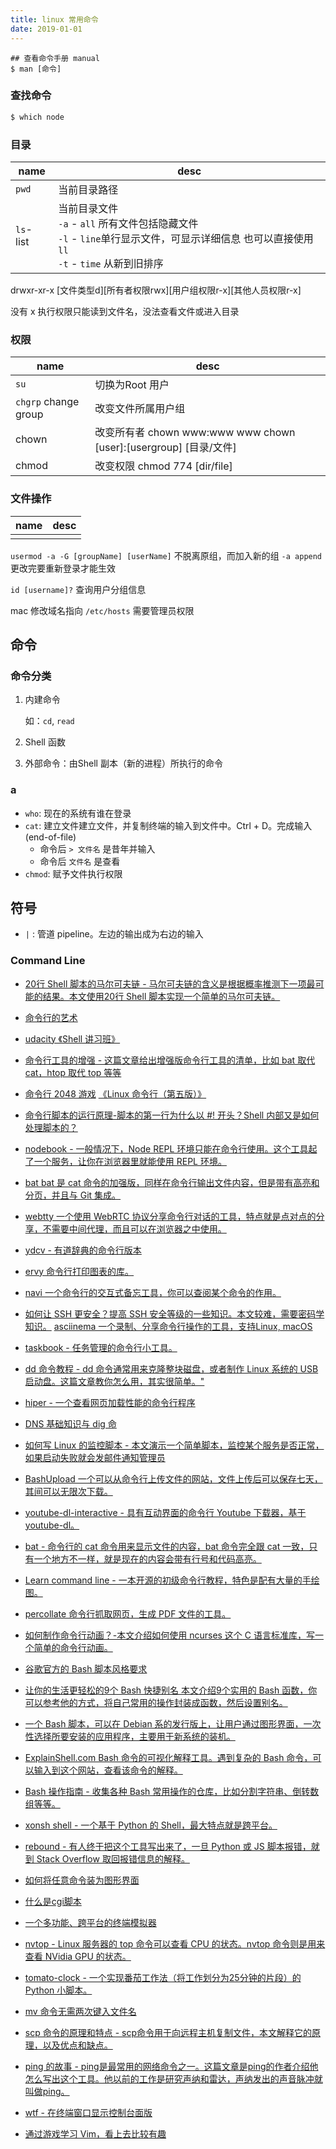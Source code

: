 ```yaml
---
title: linux 常用命令
date: 2019-01-01
---
```


```
## 查看命令手册 manual
$ man [命令] 
```

### 查找命令

``` bash
$ which node
```

### 目录

|name|desc|
|---|---|
|`pwd`|当前目录路径|
|`ls`- list | 当前目录文件<br> `-a` - `all` 所有文件包括隐藏文件<br> `-l` - `line`单行显示文件，可显示详细信息 也可以直接使用 `ll` <br>`-t` - `time` 从新到旧排序 |

drwxr-xr-x [文件类型d][所有者权限rwx][用户组权限r-x][其他人员权限r-x]

没有 x 执行权限只能读到文件名，没法查看文件或进入目录

### 权限

|name|desc|
|---|---|
|`su`|切换为Root 用户|
|`chgrp` change group|改变文件所属用户组|
|chown|改变所有者 chown www:www www chown [user]:[usergroup] [目录/文件]|
|chmod|改变权限 chmod 774 [dir/file]|

### 文件操作

|name|desc|
|---|---|
|||


`usermod -a -G [groupName] [userName]` 不脱离原组，而加入新的组 `-a append` 更改完要重新登录才能生效

`id [username]?` 查询用户分组信息 

mac 修改域名指向 `/etc/hosts` 需要管理员权限




## 命令 
### 命令分类

1. 内建命令
    
    如：`cd`, `read`
    
2. Shell 函数
3. 外部命令：由Shell 副本（新的进程）所执行的命令

### a
- `who`: 现在的系统有谁在登录
- `cat`: 建立文件建立文件，并复制终端的输入到文件中。Ctrl + D。完成输入(end-of-file)
    * 命令后 `> 文件名` 是昔年并输入
    * 命令后 `文件名` 是查看
- `chmod`: 赋予文件执行权限

## 符号

- `|` : 管道 pipeline。左边的输出成为右边的输入 




### Command Line

- [20行 Shell 脚本的马尔可夫链 - 马尔可夫链的含义是根据概率推测下一项最可能的结果。本文使用20行 Shell 脚本实现一个简单的马尔可夫链。](https://0x0f0f0f.github.io/posts/2019/11/really-fast-markov-chains-in-~20-lines-of-sh-grep-cut-and-awk/)
- [命令行的艺术](https://github.com/jlevy/the-art-of-command-line/blob/master/README-zh.md)
- [udacity 《Shell 讲习班》](https://cn.udacity.com/course/shell-workshop--ud206/?utm_source=wechat-kol-ruanyf&utm_medium=kol&utm_campaign=freeco)
- [命令行工具的增强 - 这篇文章给出增强版命令行工具的清单，比如 bat 取代 cat，htop 取代 top 等等](https://remysharp.com/2018/08/23/cli-improved)
- [命令行 2048 游戏](https://github.com/plibither8/2048.cpp)
[《Linux 命令行（第五版）》](https://nostarch.com/tlcl.htm)
- [命令行脚本的运行原理-脚本的第一行为什么以 #! 开头？Shell 内部又是如何处理脚本的？](https://blog.twentytwotabs.com/the-smallest-bash-program-in-the-universe/)
- [nodebook - 一般情况下，Node REPL 环境只能在命令行使用。这个工具起了一个服务，让你在浏览器里就能使用 REPL 环境。](https://github.com/netgusto/nodebook)
- [bat bat 是 cat 命令的加强版，同样在命令行输出文件内容，但是带有高亮和分页，并且与 Git 集成。](https://www.ostechnix.com/bat-a-cat-clone-with-syntax-highlighting-and-git-integration/)
- [webtty 一个使用 WebRTC 协议分享命令行对话的工具，特点就是点对点的分享，不需要中间代理，而且可以在浏览器之中使用。](https://github.com/maxmcd/webtty)
- [ydcv - 有道辞典的命令行版本](https://github.com/felixonmars/ydcv)
- [ervy 命令行打印图表的库。](https://github.com/chunqiuyiyu/ervy)
- [navi 一个命令行的交互式备忘工具，你可以查阅某个命令的作用。](https://github.com/denisidoro/navi)
- [如何让 SSH 更安全？提高 SSH 安全等级的一些知识。本文较难，需要密码学知识。](http://stribika.github.io/2015/01/04/secure-secure-shell.html) 
[asciinema 一个录制、分享命令行操作的工具，支持Linux, macOS](https://asciinema.org/)
- [taskbook - 任务管理的命令行小工具。](https://github.com/klauscfhq/taskbook) 
- [dd 命令教程 - dd 命令通常用来克隆整块磁盘，或者制作 Linux 系统的 USB 启动盘。这篇文章教你怎么用，其实很简单。"](https://opensource.com/article/18/7/how-use-dd-linux) 
- [hiper - 一个查看网页加载性能的命令行程序](https://github.com/pod4g/hiper) 
- [DNS 基础知识与 dig 命](https://www.redhat.com/sysadmin/dns-domain-name-servers)
- [如何写 Linux 的监控脚本 - 本文演示一个简单脚本，监控某个服务是否正常，如果启动失败就会发邮件通知管理员](https://www.redhat.com/sysadmin/linux-monitoring-and-alerting)
- [BashUpload 一个可以从命令行上传文件的网站，文件上传后可以保存七天，其间可以无限次下载。](https://bashupload.com/)
- [youtube-dl-interactive - 具有互动界面的命令行 Youtube 下载器，基于 youtube-dl。](https://github.com/synox/youtube-dl-interactive)
- [bat - 命令行的 cat 命令用来显示文件的内容，bat 命令完全跟 cat 一致，只有一个地方不一样，就是现在的内容会带有行号和代码高亮。](https://github.com/sharkdp/bat)
- [Learn command line - 一本开源的初级命令行教程，特色是配有大量的手绘图。](http://hellowebbooks.com/learn-command-line/) 
- [percollate 命令行抓取网页，生成 PDF 文件的工具。](https://github.com/danburzo/percollate)
- [如何制作命令行动画？-本文介绍如何使用 ncurses 这个 C 语言标准库，写一个简单的命令行动画。](https://github.com/harrinp/Command-line-guide/blob/master/README.md)
- [谷歌官方的 Bash 脚本风格要求](https://google.github.io/styleguide/shell.xml)
- [让你的生活更轻松的9个 Bash 快捷别名 本文介绍9个实用的 Bash 函数，你可以参考他的方式，将自己常用的操作封装成函数，然后设置别名。](https://medium.com/@raimibinkarim/9-bash-aliases-to-make-your-life-easier-3e5855aa95fa)
- [一个 Bash 脚本，可以在 Debian 系的发行版上，让用户通过图形界面，一次性选择所要安装的应用程序，主要用于新系统的装机。](https://github.com/shubhampathak/autosetup)
- [ExplainShell.com Bash 命令的可视化解释工具。遇到复杂的 Bash 命令，可以输入到这个网站，查看该命令的解释。](https://www.explainshell.com/)
- [Bash 操作指南 - 收集各种 Bash 常用操作的仓库，比如分割字符串、倒转数组等等。](http://github.com/dylanaraps/pure-bash-bible) 
- [xonsh shell - 一个基于 Python 的 Shell，最大特点就是跨平台。](https://xon.sh/)
- [rebound - 有人终于把这个工具写出来了，一旦 Python 或 JS 脚本报错，就到 Stack Overflow 取回报错信息的解释。](https://github.com/shobrook/rebound)
- [如何将任意命令装为图形界面](https://chriskiehl.com/article/gooey-as-a-universal-frontend)
- [什么是cgi脚本](http://rickcarlino.com/2019/07/20/what-were-cgi-scripts-html.html)
- [一个多功能、跨平台的终端模拟器](https://eugeny.github.io/terminus/)
- [nvtop - Linux 服务器的 top 命令可以查看 CPU 的状态。nvtop 命令则是用来查看 NVidia GPU 的状态。](https://github.com/Syllo/nvtop)
- [tomato-clock - 一个实现番茄工作法（将工作划分为25分钟的片段）的 Python 小脚本。](https://github.com/coolcode/tomato-clock)

- [mv 命令无需两次键入文件名](https://news.ycombinator.com/item?id=22860140)
- [scp 命令的原理和特点 - scp命令用于向远程主机复制文件，本文解释它的原理，以及优点和缺点。](https://gravitational.com/blog/scp-familiar-simple-insecure-slow/)
- [ping 的故事 - ping是最常用的网络命令之一。这篇文章是ping的作者介绍他怎么写出这个工具。他以前的工作是研究声纳和雷达，声纳发出的声音脉冲就叫做ping。](https://ftp.arl.army.mil/~mike/ping.html)
- [wtf - 在终端窗口显示控制台面版](https://github.com/senorprogrammer/wtf) 
- [通过游戏学习 Vim，看上去比较有趣](https://vim-adventures.com/)
